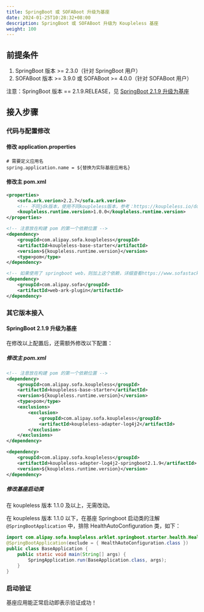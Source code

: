```yaml
---
title: SpringBoot 或 SOFABoot 升级为基座
date: 2024-01-25T10:28:32+08:00
description: SpringBoot 或 SOFABoot 升级为 Koupleless 基座
weight: 100
---
```


## 前提条件
1. SpringBoot 版本 >= 2.3.0（针对 SpringBoot 用户）
2. SOFABoot 版本 >= 3.9.0 或 SOFABoot >= 4.0.0（针对 SOFABoot 用户）

注意：SpringBoot 版本 == 2.1.9.RELEASE，见 [SpringBoot 2.1.9 升级为基座](#springboot-219-升级为基座)

## 接入步骤

### 代码与配置修改

#### 修改 application.properties
```properties
# 需要定义应用名
spring.application.name = ${替换为实际基座应用名}
```

#### 修改主 pom.xml
```xml
<properties>
    <sofa.ark.verion>2.2.7</sofa.ark.verion>
    <!-- 不同jdk版本，使用不同koupleless版本，参考：https://koupleless.io/docs/tutorials/module-development/runtime-compatibility-list/#%E6%A1%86%E6%9E%B6%E8%87%AA%E8%BA%AB%E5%90%84%E7%89%88%E6%9C%AC%E5%85%BC%E5%AE%B9%E6%80%A7%E5%85%B3%E7%B3%BB -->
    <koupleless.runtime.version>1.0.0</koupleless.runtime.version>
</properties>
```

```xml
<!-- 注意放在构建 pom 的第一个依赖位置 -->
<dependency>
    <groupId>com.alipay.sofa.koupleless</groupId>
    <artifactId>koupleless-base-starter</artifactId>
    <version>${koupleless.runtime.version}</version>
    <type>pom</type>
</dependency>

<!-- 如果使用了 springboot web，则加上这个依赖，详细查看https://www.sofastack.tech/projects/sofa-boot/sofa-ark-multi-web-component-deploy/ -->
<dependency>
    <groupId>com.alipay.sofa</groupId>
    <artifactId>web-ark-plugin</artifactId>
</dependency>
```

### 其它版本接入

#### SpringBoot 2.1.9 升级为基座

在修改以上配置后，还需额外修改以下配置：

##### 修改主 pom.xml
```xml
<!-- 注意放在构建 pom 的第一个依赖位置 -->
<dependency>
    <groupId>com.alipay.sofa.koupleless</groupId>
    <artifactId>koupleless-base-starter</artifactId>
    <version>${koupleless.runtime.version}</version>
    <type>pom</type>
    <exclusions>
        <exclusion>
            <groupId>com.alipay.sofa.koupleless</groupId>
            <artifactId>koupleless-adapter-log4j2</artifactId>
        </exclusion>
    </exclusions>
</dependency>

<dependency>
    <groupId>com.alipay.sofa.koupleless</groupId>
    <artifactId>koupleless-adapter-log4j2-springboot2.1.9</artifactId>
    <version>${koupleless.runtime.version}</version>
</dependency>
```

##### 修改基座启动类

在 koupleless 版本 1.1.0 及以上，无需改动。

在 koupleless 版本 1.1.0 以下，在基座 Springboot 启动类的注解 `@SpringBootApplication` 中，排除 HealthAutoConfiguration 类，如下：

```java
import com.alipay.sofa.koupleless.arklet.springboot.starter.health.HealthAutoConfiguration;
@SpringBootApplication(exclude = { HealthAutoConfiguration.class })
public class BaseApplication {
    public static void main(String[] args) {
        SpringApplication.run(BaseApplication.class, args);
    }
}
```

### 启动验证
基座应用能正常启动即表示验证成功！

<br/>
<br/>
